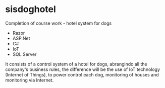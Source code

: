 # sisdoghotel
Completion of course work - hotel system for dogs

 * Razor
 * ASP.Net
 * C#
 * IoT 
 * SQL Server

It consists of a control system of a hotel for dogs, abrangindo all the company's business rules, the difference will be the use of IoT technology (Internet of Things), to power control each dog, monitoring of houses and monitoring via Internet.
